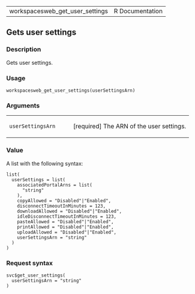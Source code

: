 <table style="width: 100%;">
<tbody>
<tr class="odd">
<td>workspacesweb_get_user_settings</td>
<td style="text-align: right;">R Documentation</td>
</tr>
</tbody>
</table>

## Gets user settings

### Description

Gets user settings.

### Usage

    workspacesweb_get_user_settings(userSettingsArn)

### Arguments

<table>
<colgroup>
<col style="width: 35%" />
<col style="width: 65%" />
</colgroup>
<tbody>
<tr class="odd">
<td><code
id="workspacesweb_get_user_settings_:_userSettingsArn">userSettingsArn</code></td>
<td><p>[required] The ARN of the user settings.</p></td>
</tr>
</tbody>
</table>

### Value

A list with the following syntax:

    list(
      userSettings = list(
        associatedPortalArns = list(
          "string"
        ),
        copyAllowed = "Disabled"|"Enabled",
        disconnectTimeoutInMinutes = 123,
        downloadAllowed = "Disabled"|"Enabled",
        idleDisconnectTimeoutInMinutes = 123,
        pasteAllowed = "Disabled"|"Enabled",
        printAllowed = "Disabled"|"Enabled",
        uploadAllowed = "Disabled"|"Enabled",
        userSettingsArn = "string"
      )
    )

### Request syntax

    svc$get_user_settings(
      userSettingsArn = "string"
    )
